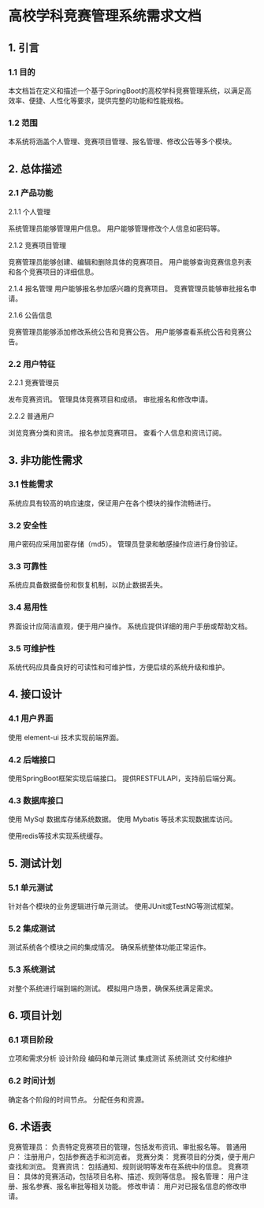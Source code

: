 # 高校学科竞赛管理系统需求文档

## 1. 引言

### 1.1 目的

本文档旨在定义和描述一个基于SpringBoot的高校学科竞赛管理系统，以满足高效率、便捷、人性化等要求，提供完整的功能和性能规格。

### 1.2 范围

本系统将涵盖个人管理、竞赛项目管理、报名管理、修改公告等多个模块。

## 2. 总体描述

### 2.1 产品功能

2.1.1 个人管理

系统管理员能够管理用户信息。
用户能够管理修改个人信息如密码等。

2.1.2 竞赛项目管理

竞赛管理员能够创建、编辑和删除具体的竞赛项目。
用户能够查询竞赛信息列表和各个竞赛项目的详细信息。

2.1.4 报名管理
用户能够报名参加感兴趣的竞赛项目。
竞赛管理员能够审批报名申请。

2.1.6 公告信息

竞赛管理员能够添加修改系统公告和竞赛公告。
用户能够查看系统公告和竞赛公告。

### 2.2 用户特征

2.2.1 竞赛管理员

发布竞赛资讯。
管理具体竞赛项目和成绩。
审批报名和修改申请。

2.2.2 普通用户

浏览竞赛分类和资讯。
报名参加竞赛项目。
查看个人信息和资讯订阅。

## 3. 非功能性需求

### 3.1 性能需求

系统应具有较高的响应速度，保证用户在各个模块的操作流畅进行。

### 3.2 安全性

用户密码应采用加密存储（md5）。
管理员登录和敏感操作应进行身份验证。

### 3.3 可靠性

系统应具备数据备份和恢复机制，以防止数据丢失。

### 3.4 易用性

界面设计应简洁直观，便于用户操作。
系统应提供详细的用户手册或帮助文档。

### 3.5 可维护性

系统代码应具备良好的可读性和可维护性，方便后续的系统升级和维护。

## 4. 接口设计

### 4.1 用户界面

使用 element-ui 技术实现前端界面。

### 4.2 后端接口

使用SpringBoot框架实现后端接口。
提供RESTFULAPI，支持前后端分离。

### 4.3 数据库接口

使用 MySql 数据库存储系统数据。
使用 Mybatis 等技术实现数据库访问。

使用redis等技术实现系统缓存。

## 5. 测试计划

### 5.1 单元测试

针对各个模块的业务逻辑进行单元测试。
使用JUnit或TestNG等测试框架。

### 5.2 集成测试

测试系统各个模块之间的集成情况。
确保系统整体功能正常运作。

### 5.3 系统测试

对整个系统进行端到端的测试。
模拟用户场景，确保系统满足需求。

## 6. 项目计划

### 6.1 项目阶段

立项和需求分析
设计阶段
编码和单元测试
集成测试
系统测试
交付和维护

### 6.2 时间计划

确定各个阶段的时间节点。
分配任务和资源。

## 6. 术语表

竞赛管理员： 负责特定竞赛项目的管理，包括发布资讯、审批报名等。
普通用户： 注册用户，包括参赛选手和浏览者。
竞赛分类： 竞赛项目的分类，便于用户查找和浏览。
竞赛资讯： 包括通知、规则说明等发布在系统中的信息。
竞赛项目： 具体的竞赛活动，包括项目名称、描述、规则等信息。
报名管理： 用户注册、报名参赛、报名审批等相关功能。
修改申请： 用户对已报名信息的修改申请。